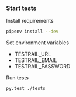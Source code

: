 ### Start tests

Install requirements
```bash
pipenv install --dev
```

Set environment variables
* TESTRAIL_URL
* TESTRAIL_EMAIL
* TESTRAIL_PASSWORD

Run tests
```bash
py.test ./tests
```
